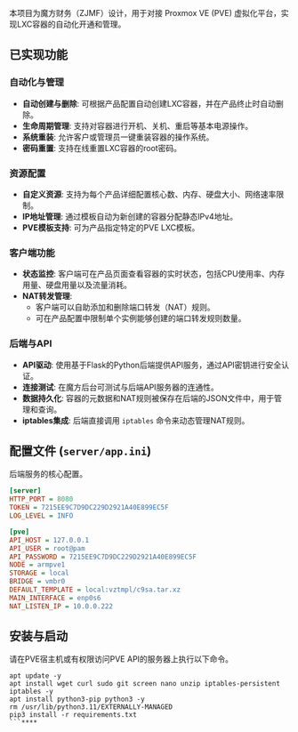 本项目为魔方财务（ZJMF）设计，用于对接 Proxmox VE (PVE) 虚拟化平台，实现LXC容器的自动化开通和管理。

## 已实现功能

### 自动化与管理
- **自动创建与删除**: 可根据产品配置自动创建LXC容器，并在产品终止时自动删除。
- **生命周期管理**: 支持对容器进行开机、关机、重启等基本电源操作。
- **系统重装**: 允许客户或管理员一键重装容器的操作系统。
- **密码重置**: 支持在线重置LXC容器的root密码。

### 资源配置
- **自定义资源**: 支持为每个产品详细配置核心数、内存、硬盘大小、网络速率限制。
- **IP地址管理**: 通过模板自动为新创建的容器分配静态IPv4地址。
- **PVE模板支持**: 可为产品指定特定的PVE LXC模板。

### 客户端功能
- **状态监控**: 客户端可在产品页面查看容器的实时状态，包括CPU使用率、内存用量、硬盘用量以及流量消耗。
- **NAT转发管理**:
    - 客户端可以自助添加和删除端口转发（NAT）规则。
    - 可在产品配置中限制单个实例能够创建的端口转发规则数量。

### 后端与API
- **API驱动**: 使用基于Flask的Python后端提供API服务，通过API密钥进行安全认证。
- **连接测试**: 在魔方后台可测试与后端API服务器的连通性。
- **数据持久化**: 容器的元数据和NAT规则被保存在后端的JSON文件中，用于管理和查询。
- **iptables集成**: 后端直接调用 `iptables` 命令来动态管理NAT规则。

## 配置文件 (`server/app.ini`)

后端服务的核心配置。

```ini
[server]
HTTP_PORT = 8080
TOKEN = 7215EE9C7D9DC229D2921A40E899EC5F
LOG_LEVEL = INFO

[pve]
API_HOST = 127.0.0.1
API_USER = root@pam
API_PASSWORD = 7215EE9C7D9DC229D2921A40E899EC5F
NODE = armpve1
STORAGE = local
BRIDGE = vmbr0
DEFAULT_TEMPLATE = local:vztmpl/c9sa.tar.xz
MAIN_INTERFACE = enp0s6
NAT_LISTEN_IP = 10.0.0.222
```

## 安装与启动

请在PVE宿主机或有权限访问PVE API的服务器上执行以下命令。

```shell
apt update -y
apt install wget curl sudo git screen nano unzip iptables-persistent iptables -y
apt install python3-pip python3 -y
rm /usr/lib/python3.11/EXTERNALLY-MANAGED
pip3 install -r requirements.txt
```****

